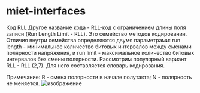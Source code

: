 # miet-interfaces
Код RLL
Другое название кода - RLL-код с ограничением длины поля записи (Run Length Limit - RLL). Это семейство методов кодирования.
Отличия внутри семейства определяются двумя параметрами: run length - минимальное количество битовых интервалов между сменами полярности напряжения, и run limit - максимальное количество битовых интервалов без смены полярности.
Рассмотрим популярный вариант RLL - RLL (2,7). Для него составляется словарь кодирования.

Примечание: R - смена полярности в начале полутакта; N - полярность не меняется.
![изображение](https://github.com/Shuregg/miet-interfaces/assets/47576452/27d6890e-657b-4b9c-b199-a7fb9a6dabd8)


